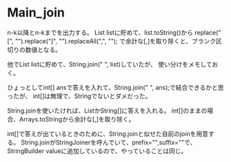 # Main_join
n-k以降とn-kまでを出力する。
List<Integer> listに貯めて、list.toString()から
replace("[", "").replace("]", "").replaceAll(",", "");
で余計な[,]を取り除くと、ブランク区切りの数値となる。

他でList<String> listに貯めて、String.join(" ", list)していたが、
使い分けをメモしておく。

ひょっとしてint[] ansで答えを入れて、String.join(" ", ans);で結合できるかと思ったが、
int[]は無理で、Stringでないとダメだった。

String.joinを使いたければ、List<String>かString[]に答えを入れる。
int[]のままの場合、Arrays.toStringから余計な[,]を取り除く。

int[]で答えが出ているときのために、String.joinと似せた自前のjoinを用意する。
String.joinがStringJoinerを呼んでいて、prefix="",suffix=""で、
StringBuilder valueに追加しているので、やっていることは同じ。
